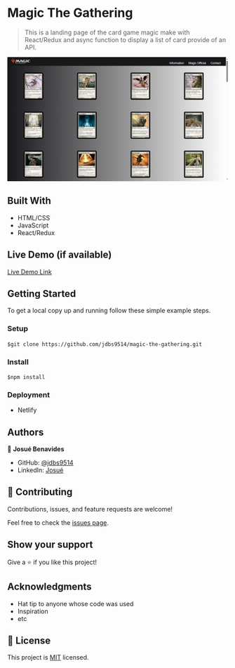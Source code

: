 
# Magic The Gathering

> This is a landing page of the card game magic make with React/Redux and async function to display a list of card provide of an API.

![](/src/assets/images/magic.png)

## Built With

- HTML/CSS
- JavaScript
- React/Redux

## Live Demo (if available)

[Live Demo Link](https://dev--vermillion-platypus-54524a.netlify.app/)


## Getting Started

To get a local copy up and running follow these simple example steps.


### Setup
````
$git clone https://github.com/jdbs9514/magic-the-gathering.git
````
### Install
````
$npm install
````

### Deployment
- Netlify


## Authors

👤 **Josué Benavides**

- GitHub: [@jdbs9514](https://github.com/jdbs9514)
- LinkedIn: [Josué](https://linkedin.com/in/macoin)


## 🤝 Contributing

Contributions, issues, and feature requests are welcome!

Feel free to check the [issues page](../../issues/).

## Show your support

Give a ⭐️ if you like this project!

## Acknowledgments

- Hat tip to anyone whose code was used
- Inspiration
- etc

## 📝 License

This project is [MIT](./MIT.md) licensed.
